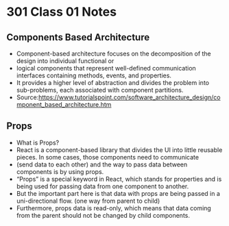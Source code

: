 # 301 Class 01 Notes

## Components Based Architecture 
* Component-based architecture focuses on the decomposition of the design into individual functional or 
* logical components that represent well-defined communication interfaces containing methods, events, and properties. 
* It provides a higher level of abstraction and divides the problem into sub-problems, each associated with component partitions.
* Source:https://www.tutorialspoint.com/software_architecture_design/component_based_architecture.htm

## Props 
* What is Props?
* React is a component-based library that divides the UI into little reusable pieces. In some cases, those components need to communicate 
* (send data to each other) and the way to pass data between components is by using props.
* “Props” is a special keyword in React, which stands for properties and is being used for passing data from one component to another.
* But the important part here is that data with props are being passed in a uni-directional flow. (one way from parent to child)
* Furthermore, props data is read-only, which means that data coming from the parent should not be changed by child components.
